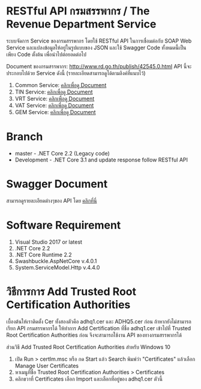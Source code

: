 # RESTful API กรมสรรพากร / The Revenue Department Service

ระบบจัดการ Service ของกรมสรรพากร โดยใช้ RESTful API ในการเชื่อมต่อกับ SOAP Web Service และแปลงข้อมูลให้อยู่ในรูปแบบของ JSON และใช้ Swagger
Code ทั้งหมดนี้เป็นเพียง Code ตั้งต้น เพื่อนำไปต่อยอดต่อไป

Document ของกรมสรรพากร: <a href='http://www.rd.go.th/publish/42545.0.html' target='_blank'>http://www.rd.go.th/publish/42545.0.html</a>
API นี้จะประกอบไปด้วย Service ดังนี้ (รายละเอียดสามารถดูได้ตามลิงค์ที่แนบไว้)

1. Common Service: <a href='http://www.rd.go.th/publish/42539.0.html' target='_blank'>คลิกเพื่อดู Document</a>
2. TIN Service: <a href='http://www.rd.go.th/publish/42533.0.html' target='_blank'>คลิกเพื่อดู Document</a>
3. VRT Service: <a href='http://www.rd.go.th/publish/42534.0.html' target='_blank'>คลิกเพื่อดู Document</a>
4. VAT Service: <a href='http://www.rd.go.th/publish/42535.0.html' target='_blank'>คลิกเพื่อดู Document</a>
5. GEM Service: <a href='http://www.rd.go.th/publish/42532.0.html' target='_blank'>คลิกเพื่อดู Document</a>

# Branch

- master - .NET Core 2.2 (Legacy code)
- Development - .NET Core 3.1 and update response follow RESTful API

# Swagger Document

สามารถดูรายละเอียดต่างๆของ API โดย <a href='https://app.swaggerhub.com/apis-docs/sixnaskunz/RevenueDeptApi/v1' target='_blank'>คลิกที่นี่</a>

# Software Requirement

1. Visual Studio 2017 or latest
2. .NET Core 2.2
3. .NET Core Runtime 2.2
4. Swashbuckle.AspNetCore v.4.0.1
5. System.ServiceModel.Http v.4.4.0

# วิธีการการ Add Trusted Root Certification Authorities

เบื้องต้นให้เราติดตั้ง Cer ทั้งสองตัวคือ adhq1.cer และ ADHQ5.cer ก่อน
ถ้าหากยังไม่สามารถเรียก API กรมสรรพากรได้ ให้ทำการ Add Certification ที่ชื่อ adhq1.cer เข้าไปที่ Trusted Root Certification Authorities ก่อน
จึงจะสามารถใช้งาน API ของทางกรมสรรพากรได้

ส่วนวิธี Add Trusted Root Certification Authorities สำหรับ Windows 10

1. เปิด Run > certlm.msc หรือ กด Start แล้ว Search พิมพ์ว่า "Certificates" แล้วเลือก Manage User Certificates
2. หาเมนูที่ชื่อ Trusted Root Certification Authorities > Certificates
3. คลิกขวาที่ Certificates เลือก Import และเลือกที่อยู่ของ adhq1.cer ตัวนี้
